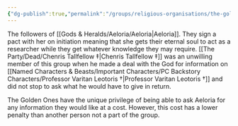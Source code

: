 ```yaml
---
{"dg-publish":true,"permalink":"/groups/religious-organisations/the-golden-ones/","noteIcon":""}
---
```


The followers of [[Gods & Heralds/Aeloria/Aeloria\|Aeloria]]. They sign a pact with her on initiation meaning that she gets their eternal soul to act as a researcher while they get whatever knowledge they may require. [[The Party/Dead/Chenris Tallfellow ‡\|Chenris Tallfellow ‡]] was an unwilling member of this group when he made a deal with the God for information on [[Named Characters & Beasts/Important Characters/PC Backstory Characters/Professor Varitan Leotoris †\|Professor Varitan Leotoris †]] and did not stop to ask what he would have to give in return. 

The Golden Ones have the unique privilege of being able to ask Aeloria for any information they would like at a cost. However, this cost has a lower penalty than another person not a part of the group. 